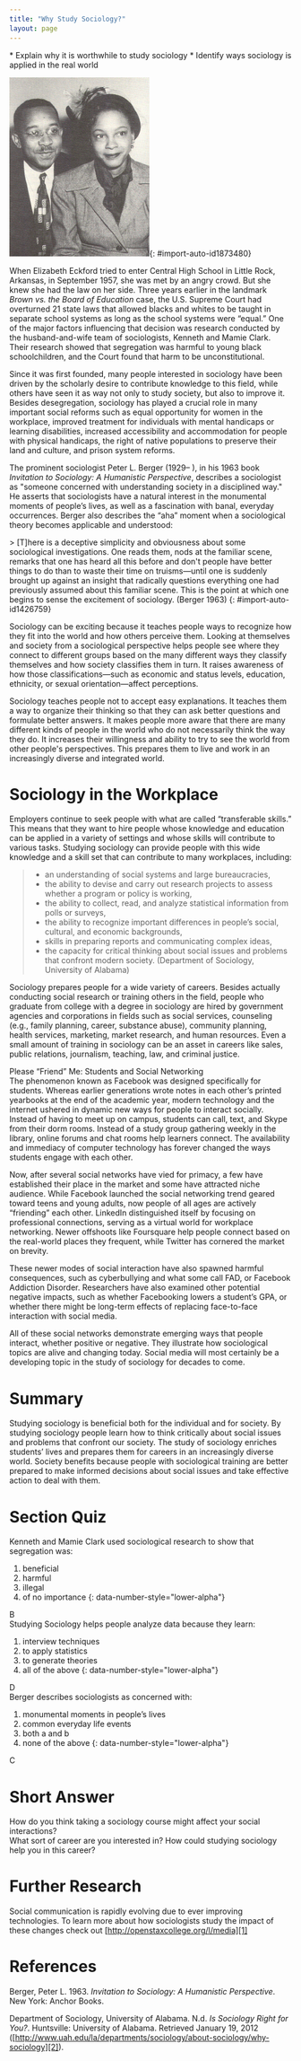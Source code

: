 ```yaml
---
title: "Why Study Sociology?"
layout: page
---
```



<div data-type="abstract" markdown="1">
* Explain why it is worthwhile to study sociology
* Identify ways sociology is applied in the real world

</div>

 ![Photo (b) shows the sociologists Kenneth and Mamie Clark.](../resources/Figure_01_04_01b.jpg "The research of sociologists Kenneth and Mamie Clark helped the Supreme Court decide to end &#x201C;separate but equal&#x201D; racial segregation in schools in the United States. (Photo courtesy of public domain)"){: #import-auto-id1873480}

When Elizabeth Eckford tried to enter Central High School in Little Rock, Arkansas, in September 1957, she was met by an angry crowd. But she knew she had the law on her side. Three years earlier in the landmark *Brown vs. the Board of Education* case, the U.S. Supreme Court had overturned 21 state laws that allowed blacks and whites to be taught in separate school systems as long as the school systems were “equal.” One of the major factors influencing that decision was research conducted by the husband-and-wife team of sociologists, Kenneth and Mamie Clark. Their research showed that segregation was harmful to young black schoolchildren, and the Court found that harm to be unconstitutional.

Since it was first founded, many people interested in sociology have been driven by the scholarly desire to contribute knowledge to this field, while others have seen it as way not only to study society, but also to improve it. Besides desegregation, sociology has played a crucial role in many important social reforms such as equal opportunity for women in the workplace, improved treatment for individuals with mental handicaps or learning disabilities, increased accessibility and accommodation for people with physical handicaps, the right of native populations to preserve their land and culture, and prison system reforms.

The prominent sociologist Peter L. Berger (1929– ), in his 1963 book *Invitation to Sociology: A Humanistic Perspective*, describes a sociologist as \"someone concerned with understanding society in a disciplined way.\" He asserts that sociologists have a natural interest in the monumental moments of people’s lives, as well as a fascination with banal, everyday occurrences. Berger also describes the “aha” moment when a sociological theory becomes applicable and understood:

\> \[T\]here is a deceptive simplicity and obviousness about some sociological investigations. One reads them, nods at the familiar scene, remarks that one has heard all this before and don\'t people have better things to do than to waste their time on truisms—until one is suddenly brought up against an insight that radically questions everything one had previously assumed about this familiar scene. This is the point at which one begins to sense the excitement of sociology. (Berger 1963)
{: #import-auto-id1426759}

Sociology can be exciting because it teaches people ways to recognize how they fit into the world and how others perceive them. Looking at themselves and society from a sociological perspective helps people see where they connect to different groups based on the many different ways they classify themselves and how society classifies them in turn. It raises awareness of how those classifications—such as economic and status levels, education, ethnicity, or sexual orientation—affect perceptions.

Sociology teaches people not to accept easy explanations. It teaches them a way to organize their thinking so that they can ask better questions and formulate better answers. It makes people more aware that there are many different kinds of people in the world who do not necessarily think the way they do. It increases their willingness and ability to try to see the world from other people\'s perspectives. This prepares them to live and work in an increasingly diverse and integrated world.

# Sociology in the Workplace

Employers continue to seek people with what are called “transferable skills.” This means that they want to hire people whose knowledge and education can be applied in a variety of settings and whose skills will contribute to various tasks. Studying sociology can provide people with this wide knowledge and a skill set that can contribute to many workplaces, including:

> * an understanding of social systems and large bureaucracies,
> * the ability to devise and carry out research projects to assess whether a program or policy is working,
> * the ability to collect, read, and analyze statistical information from polls or surveys,
> * the ability to recognize important differences in people’s social, cultural, and economic backgrounds,
> * skills in preparing reports and communicating complex ideas,
> * the capacity for critical thinking about social issues and problems that confront modern society. (Department of Sociology, University of Alabama)

Sociology prepares people for a wide variety of careers. Besides actually conducting social research or training others in the field, people who graduate from college with a degree in sociology are hired by government agencies and corporations in fields such as social services, counseling (e.g., family planning, career, substance abuse), community planning, health services, marketing, market research, and human resources. Even a small amount of training in sociology can be an asset in careers like sales, public relations, journalism, teaching, law, and criminal justice.

<div data-type="note" data-label="" markdown="1">
<div data-type="title">
Please “Friend” Me: Students and Social Networking
</div>
The phenomenon known as Facebook was designed specifically for students. Whereas earlier generations wrote notes in each other’s printed yearbooks at the end of the academic year, modern technology and the internet ushered in dynamic new ways for people to interact socially. Instead of having to meet up on campus, students can call, text, and Skype from their dorm rooms. Instead of a study group gathering weekly in the library, online forums and chat rooms help learners connect. The availability and immediacy of computer technology has forever changed the ways students engage with each other.

Now, after several social networks have vied for primacy, a few have established their place in the market and some have attracted niche audience. While Facebook launched the social networking trend geared toward teens and young adults, now people of all ages are actively “friending” each other. LinkedIn distinguished itself by focusing on professional connections, serving as a virtual world for workplace networking. Newer offshoots like Foursquare help people connect based on the real-world places they frequent, while Twitter has cornered the market on brevity.

These newer modes of social interaction have also spawned harmful consequences, such as cyberbullying and what some call FAD, or Facebook Addiction Disorder. Researchers have also examined other potential negative impacts, such as whether Facebooking lowers a student’s GPA, or whether there might be long-term effects of replacing face-to-face interaction with social media.

All of these social networks demonstrate emerging ways that people interact, whether positive or negative. They illustrate how sociological topics are alive and changing today. Social media will most certainly be a developing topic in the study of sociology for decades to come.

</div>

# Summary

Studying sociology is beneficial both for the individual and for society. By studying sociology people learn how to think critically about social issues and problems that confront our society. The study of sociology enriches students’ lives and prepares them for careers in an increasingly diverse world. Society benefits because people with sociological training are better prepared to make informed decisions about social issues and take effective action to deal with them.

# Section Quiz

<div data-type="exercise" data-label="section-quiz">
<div data-type="problem" markdown="1">
Kenneth and Mamie Clark used sociological research to show that segregation was:

1.  beneficial
2.  harmful
3.  illegal
4.  of no importance
{: data-number-style="lower-alpha"}

</div>
<div data-type="solution" id="eip-id3103054" markdown="1">
B

</div>
</div>

<div data-type="exercise" data-label="section-quiz">
<div data-type="problem" markdown="1">
Studying Sociology helps people analyze data because they learn:

1.  interview techniques
2.  to apply statistics
3.  to generate theories
4.  all of the above
{: data-number-style="lower-alpha"}

</div>
<div data-type="solution" id="eip-id2368972" markdown="1">
D

</div>
</div>

<div data-type="exercise" data-label="section-quiz">
<div data-type="problem" markdown="1">
Berger describes sociologists as concerned with:

1.  monumental moments in people’s lives
2.  common everyday life events
3.  both a and b
4.  none of the above
{: data-number-style="lower-alpha"}

</div>
<div data-type="solution" markdown="1">
C

</div>
</div>

# Short Answer

<div data-type="exercise" data-label="short-answer">
<div data-type="problem" markdown="1">
How do you think taking a sociology course might affect your social interactions?

</div>
</div>

<div data-type="exercise" data-label="short-answer">
<div data-type="problem" markdown="1">
What sort of career are you interested in? How could studying sociology help you in this career?

</div>
</div>

# Further Research

Social communication is rapidly evolving due to ever improving technologies. To learn more about how sociologists study the impact of these changes check out [http://openstaxcollege.org/l/media][1]

# References

Berger, Peter L. 1963. *Invitation to Sociology: A Humanistic Perspective*. New York: Anchor Books.

Department of Sociology, University of Alabama. N.d. *Is Sociology Right for You?*. Huntsville: University of Alabama. Retrieved January 19, 2012 ([http://www.uah.edu/la/departments/sociology/about-sociology/why-sociology][2]).



[1]: http://openstaxcollege.org/l/media
[2]: http://www.uah.edu/la/departments/sociology/about-sociology/why-sociology
